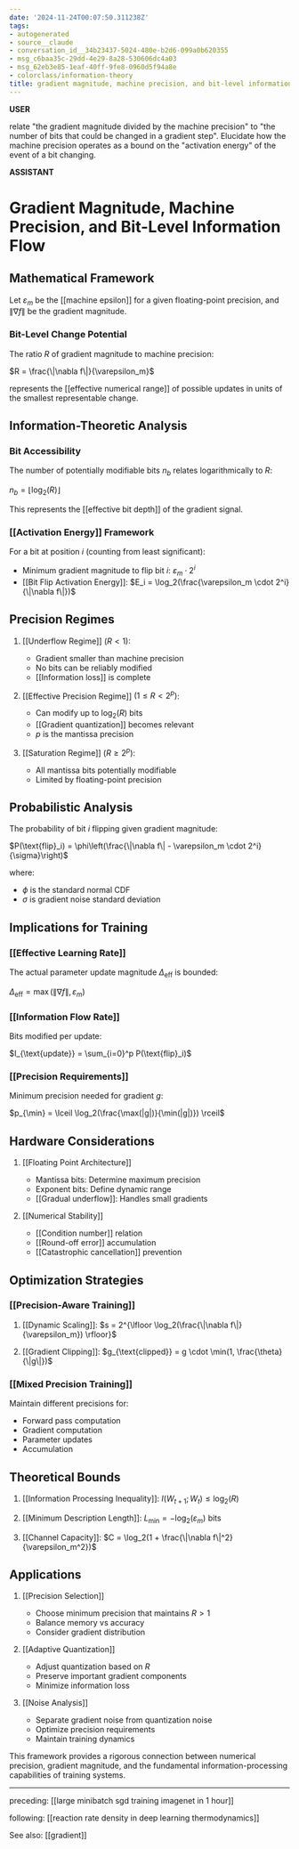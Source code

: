 ```yaml
---
date: '2024-11-24T00:07:50.311238Z'
tags:
- autogenerated
- source__claude
- conversation_id__34b23437-5024-480e-b2d6-099a0b620355
- msg_c6baa35c-29dd-4e29-8a28-530606dc4a03
- msg_62eb3e85-1eaf-40ff-9fe8-0960d5f94a8e
- colorclass/information-theory
title: gradient magnitude, machine precision, and bit-level information flow
---
```


**USER**

relate "the gradient magnitude divided by the machine precision" to "the number of bits that could be changed in a gradient step". Elucidate how the machine precision operates as a bound on the "activation energy" of the event of a bit changing.


**ASSISTANT**

# Gradient Magnitude, Machine Precision, and Bit-Level Information Flow

## Mathematical Framework

Let $\varepsilon_m$ be the [[machine epsilon]] for a given floating-point precision, and $\|\nabla f\|$ be the gradient magnitude.

### Bit-Level Change Potential

The ratio $R$ of gradient magnitude to machine precision:

$R = \frac{\|\nabla f\|}{\varepsilon_m}$

represents the [[effective numerical range]] of possible updates in units of the smallest representable change.

## Information-Theoretic Analysis

### Bit Accessibility

The number of potentially modifiable bits $n_b$ relates logarithmically to $R$:

$n_b = \lfloor \log_2(R) \rfloor$

This represents the [[effective bit depth]] of the gradient signal.

### [[Activation Energy]] Framework

For a bit at position $i$ (counting from least significant):
- Minimum gradient magnitude to flip bit $i$: $\varepsilon_m \cdot 2^i$
- [[Bit Flip Activation Energy]]: $E_i = \log_2(\frac{\varepsilon_m \cdot 2^i}{\|\nabla f\|})$

## Precision Regimes

1. [[Underflow Regime]] $(R < 1)$:
   - Gradient smaller than machine precision
   - No bits can be reliably modified
   - [[Information loss]] is complete

2. [[Effective Precision Regime]] $(1 \leq R < 2^p)$:
   - Can modify up to $\log_2(R)$ bits
   - [[Gradient quantization]] becomes relevant
   - $p$ is the mantissa precision

3. [[Saturation Regime]] $(R \geq 2^p)$:
   - All mantissa bits potentially modifiable
   - Limited by floating-point precision

## Probabilistic Analysis

The probability of bit $i$ flipping given gradient magnitude:

$P(\text{flip}_i) = \phi\left(\frac{\|\nabla f\| - \varepsilon_m \cdot 2^i}{\sigma}\right)$

where:
- $\phi$ is the standard normal CDF
- $\sigma$ is gradient noise standard deviation

## Implications for Training

### [[Effective Learning Rate]]

The actual parameter update magnitude $\Delta_{\text{eff}}$ is bounded:

$\Delta_{\text{eff}} = \max(\|\nabla f\|, \varepsilon_m)$

### [[Information Flow Rate]]

Bits modified per update:

$I_{\text{update}} = \sum_{i=0}^p P(\text{flip}_i)$

### [[Precision Requirements]]

Minimum precision needed for gradient $g$:

$p_{\min} = \lceil \log_2(\frac{\max(|g|)}{\min(|g|)}) \rceil$

## Hardware Considerations

1. [[Floating Point Architecture]]
   - Mantissa bits: Determine maximum precision
   - Exponent bits: Define dynamic range
   - [[Gradual underflow]]: Handles small gradients

2. [[Numerical Stability]]
   - [[Condition number]] relation
   - [[Round-off error]] accumulation
   - [[Catastrophic cancellation]] prevention

## Optimization Strategies

### [[Precision-Aware Training]]

1. [[Dynamic Scaling]]:
   $s = 2^{\lfloor \log_2(\frac{\|\nabla f\|}{\varepsilon_m}) \rfloor}$

2. [[Gradient Clipping]]:
   $g_{\text{clipped}} = g \cdot \min(1, \frac{\theta}{\|g\|})$

### [[Mixed Precision Training]]

Maintain different precisions for:
- Forward pass computation
- Gradient computation
- Parameter updates
- Accumulation

## Theoretical Bounds

1. [[Information Processing Inequality]]:
   $I(W_{t+1}; W_t) \leq \log_2(R)$

2. [[Minimum Description Length]]:
   $L_{\min} = -\log_2(\varepsilon_m)$ bits

3. [[Channel Capacity]]:
   $C = \log_2(1 + \frac{\|\nabla f\|^2}{\varepsilon_m^2})$

## Applications

1. [[Precision Selection]]
   - Choose minimum precision that maintains $R > 1$
   - Balance memory vs accuracy
   - Consider gradient distribution

2. [[Adaptive Quantization]]
   - Adjust quantization based on $R$
   - Preserve important gradient components
   - Minimize information loss

3. [[Noise Analysis]]
   - Separate gradient noise from quantization noise
   - Optimize precision requirements
   - Maintain training dynamics

This framework provides a rigorous connection between numerical precision, gradient magnitude, and the fundamental information-processing capabilities of training systems.


---

preceding: [[large minibatch sgd training imagenet in 1 hour]]  


following: [[reaction rate density in deep learning thermodynamics]]

See also: [[gradient]]